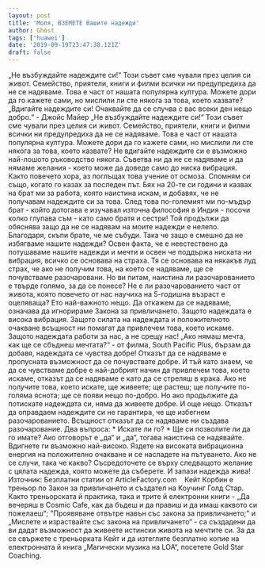 ```yaml
---
layout: post
title: 'Моля, ВЗЕМЕТЕ Вашите надежди'
author: Ghost
tags: ['huawei']
date: '2019-09-19T23:47:38.121Z'
draft: false
---
```


„Не възбуждайте надеждите си!“ Този съвет сме чували през целия си живот. Семейство, приятели, книги и филми всички ни предупредиха да не се надяваме. Това е част от нашата популярна култура. Можете дори да го кажете сами, но мислили ли сте някога за това, което казвате?„Вдигайте надеждите си! Очаквайте да се случва с вас всеки ден нещо добро.“ - Джойс Майер „Не възбуждайте надеждите си!“ Този съвет сме чували през целия си живот. Семейство, приятели, книги и филми всички ни предупредиха да не се надяваме. Това е част от нашата популярна култура. Можете дори да го кажете сами, но мислили ли сте някога за това, което казвате? Не вдигайте надеждите си е възможно най-лошото ръководство някога. Съветва ни да не се надяваме и да нямаме желания - което може да доведе само до ниска вибрация. Както повечето хора, аз поглъщах това учение от осмоза. Спомням си също, когато го казах за последен път. Бях на 20-те си години и казвах на брат ми за работа, която наистина искам, и добавях, че не получавам надеждите си за това. След това по-големият ми по-мъдър брат - който дотогава е изучавал източна философия в Индия - посочи колко глупава съм - като само братя и сестри! Той продължи да обяснява защо да не се надявам на моите надежди е нелепо. Благодаря, скъпи брате, че ме събуди. Така че защо е смешно да не избягваме нашите надежди? Освен факта, че е неестествено да потушаваме нашите надежди и мечти и освен че поддържа ниската ни вибрация, всичко се основава на страха. Тя се основава на някакъв луд страх, че ако не получим това, на което се надяваме, ще се почувстваме разочаровани. Но ви питам, наистина ли разочарованието е твърде голямо, за да се понесе? Не е ли разочарованието част от живота, която повечето от нас научиха на 5-годишна възраст е оцеляваща? Ето най-важното нещо. Да откажем да се надяваме, означава да игнорираме Закона за привличането. Защото надеждата е висока вибрация. Защото силата на надеждата и положителното очакване всъщност ни помагат да привлечем това, което искаме. Защото надеждата работи за нас, а не срещу нас! „Ако нямаш мечта, как ще се сбъднеш мечтата?“ - от филма, South Pacific Plus, бързам да добавя, надеждата се чувства добре! Отказът да се надяваме е пропусната възможност да се почувствате добре. И тъй като знаем, че да се чувстваме добре е най-добрият начин да привлечем това, което искаме, отказът да се надяваме е като да се стреляш в крака. Ако не получите това, което искате, ще живеете; ще растеш; ще получите по-голяма яснота; ще се появи нещо по-добро. Но ако продължите да потискате надеждата си, няма да живеете добре. И още нещо. Отказът да оправдаем надеждите си не гарантира, че ще избегнем разочарованието. Всъщност отказът да се надяваме ни създава разочарование. Два въпроса: * Искате ли го? * Ще си позволите ли да го имате? Ако отговорът е „да“ и „да“, тогава наистина се надявайте. Вдигнете ги възможно най-високо. Яздете на високата вибрационна енергия на положително очакване и се насладете на пътуването. Ако не се случи, така че какво? Съсредоточете се върху следващото желание с цялата надежда, която можете да съберете. И запази надежда жива!Източник: Безплатни статии от ArticleFactory.com    Кейт Корбин е треньор по Закон за привличането и създател на Коучинг Голд Стар. Както треньорската й практика, така и трите й електронни книги - „Да вечеряш в Cosmic Cafe, как да бъдеш и да правиш и да имаш каквото си пожелаеш“; "Проявяване отвътре навън със закона за привличането;" и „Мислете и израствайте със закона на привличането“ - са създадени да ви дадат възможност да живеете истински живота на мечтите си. За да се свържете с треньорката Кейт и да изтеглите безплатно копие на електронната й книга „Магически музика на LOA“, посетете Gold Star Coaching.
